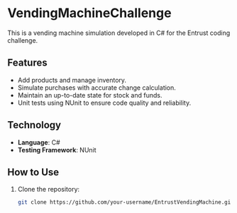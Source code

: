 # VendingMachineChallenge

This is a vending machine simulation developed in C# for the Entrust coding challenge.

## Features
- Add products and manage inventory.
- Simulate purchases with accurate change calculation.
- Maintain an up-to-date state for stock and funds.
- Unit tests using NUnit to ensure code quality and reliability.

## Technology
- **Language**: C#
- **Testing Framework**: NUnit

## How to Use
1. Clone the repository:
   ```bash
   git clone https://github.com/your-username/EntrustVendingMachine.git
